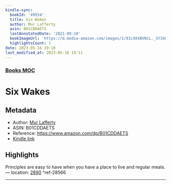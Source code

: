 ```yaml
---
kindle-sync:
  bookId: '49554'
  title: Six Wakes
  author: Mur Lafferty
  asin: B01CDDAETS
  lastAnnotatedDate: '2021-09-10'
  bookImageUrl: 'https://m.media-amazon.com/images/I/81L9XXBVNcL._SY160.jpg'
  highlightsCount: 1
date: 2023-05-16 19:10
last_modified_at: 2023-05-16 19:11
---
```

### [Books MOC](Books%20MOC.md)

# Six Wakes
## Metadata
* Author: [Mur Lafferty](https://www.amazon.comundefined)
* ASIN: B01CDDAETS
* Reference: https://www.amazon.com/dp/B01CDDAETS
* [Kindle link](kindle://book?action=open&asin=B01CDDAETS)

## Highlights
Principles are easy to have when you have a place to live and regular meals. — location: [2890](kindle://book?action=open&asin=B01CDDAETS&location=2890) ^ref-28566

---
